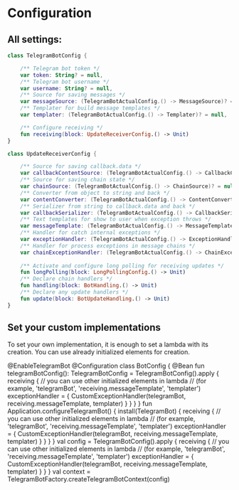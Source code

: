 # Configuration

## All settings:

```kotlin
class TelegramBotConfig {

    /** Telegram bot token */
    var token: String? = null,
    /** Telegram bot username */
    var username: String? = null,
    /** Source for saving messages */
    var messageSource: (TelegramBotActualConfig.() -> MessageSource)? = null,
    /** Templater for build message templates */
    var templater: (TelegramBotActualConfig.() -> Templater)? = null,

    /** Configure receiving */
    fun receiving(block: UpdateReceiverConfig.() -> Unit)
}
```

```kotlin
class UpdateReceiverConfig {

    /** Source for saving callback.data */
    var callbackContentSource: (TelegramBotActualConfig.() -> CallbackContentSource)? = null,
    /** Source for saving chain state */
    var chainSource: (TelegramBotActualConfig.() -> ChainSource)? = null,
    /** Converter from object to string and back */
    var contentConverter: (TelegramBotActualConfig.() -> ContentConverter)? = null,
    /** Serializer from string to callback.data and back */
    var callbackSerializer: (TelegramBotActualConfig.() -> CallbackSerializer)? = null,
    /** Text templates for show to user when exception throws */
    var messageTemplate: (TelegramBotActualConfig.() -> MessageTemplate)? = null,
    /** Handler for catch internal exceptions */
    var exceptionHandler: (TelegramBotActualConfig.() -> ExceptionHandler)? = null,
    /** Handler for process exceptions in message chains */
    var chainExceptionHandler: (TelegramBotActualConfig.() -> ChainExceptionHandler)? = null,
            
    /** Activate and configure long polling for receiving updates */
    fun longPolling(block: LongPollingConfig.() -> Unit)
    /** Declare chain handlers */
    fun handling(block: BotHandling.() -> Unit)
    /** Declare any update handlers */
    fun update(block: BotUpdateHandling.() -> Unit)
}
```

## Set your custom implementations

To set your own implementation, it is enough to set a lambda with its creation. 
You can use already initialized elements for creation.

<tabs id="simple-example" group="telegram-bot-code">
    <tab title="Spring" group-key="spring">
        <code-block lang="kotlin">
            @EnableTelegramBot
            @Configuration
            class BotConfig {
                @Bean
                fun telegramBotConfig(): TelegramBotConfig = TelegramBotConfig().apply {
                    receiving {
                        // you can use other initialized elements in lambda
                        // (for example, 'telegramBot', 'receiving.messageTemplate', 'templater')
                        exceptionHandler = { CustomExceptionHandler(telegramBot, receiving.messageTemplate, templater) }
                    }
                }
            }
        </code-block>
    </tab>
    <tab title="Ktor + Koin" group-key="ktor">
        <code-block lang="kotlin">
            fun Application.configureTelegramBot() {
                install(TelegramBot) {
                    receiving {
                        // you can use other initialized elements in lambda
                        // (for example, 'telegramBot', 'receiving.messageTemplate', 'templater')
                        exceptionHandler = { CustomExceptionHandler(telegramBot, receiving.messageTemplate, templater) }
                    }
                }
            }
        </code-block>
    </tab>
    <tab title="Core" group-key="core">
        <code-block lang="kotlin">
            val config = TelegramBotConfig().apply {
                receiving {
                    // you can use other initialized elements in lambda
                    // (for example, 'telegramBot', 'receiving.messageTemplate', 'templater')
                    exceptionHandler = { CustomExceptionHandler(telegramBot, receiving.messageTemplate, templater) }
                }
            }
            val context = TelegramBotFactory.createTelegramBotContext(config)
        </code-block>
    </tab>
</tabs>
